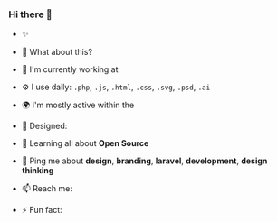 ### Hi there 👋

- ✨ 
- 🍑 What about this?

- 🏢 I'm currently working at 
- ⚙️ I use daily: `.php`, `.js`, `.html`, `.css`, `.svg`, `.psd`, `.ai`
- 🌍 I'm mostly active within the 
- 💅 Designed: 
- 🌱 Learning all about **Open Source**
- 💬 Ping me about **design**, **branding**, **laravel**, **development**, **design thinking**
- 📫 Reach me: 
- ⚡️ Fun fact: 
